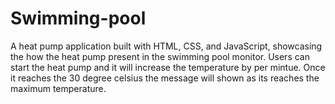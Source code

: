 # Swimming-pool
A heat pump application built with HTML, CSS, and JavaScript, showcasing the how the heat pump present in the swimming pool monitor. Users can start the heat pump and it will increase the temperature by per mintue.
Once it reaches the 30 degree celsius the message will shown as its reaches the maximum temperature.




